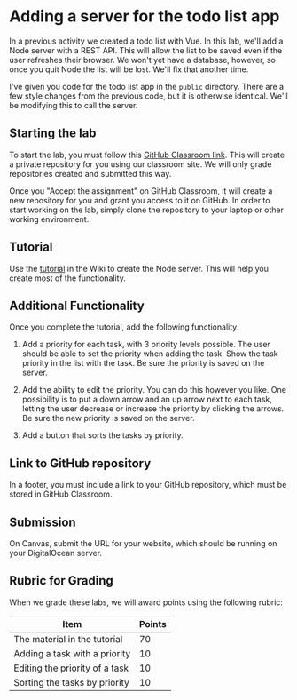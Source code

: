 # Adding a server for the todo list app

In a previous activity we created a todo list with Vue. In this lab, we'll add a Node server with a
REST API.  This will allow the list to be saved even if the user refreshes their browser. We won't
yet have a database, however, so once you quit Node the list will be lost. We'll fix that another
time.

I've given you code for the todo list app in the `public` directory. There are a few style
changes from the previous code, but it is otherwise identical. We'll be modifying this to
call the server.

## Starting the lab

To start the lab, you must follow this [GitHub Classroom
link](https://classroom.github.com/a/8RMunhwX). This will create a private repository for you using
our classroom site. We will only grade repositories created and submitted this way.

Once you "Accept the assignment" on GitHub Classroom, it will create a new repository for you and
grant you access to it on GitHub. In order to start working on the lab, simply clone the repository
to your laptop or other working environment.

## Tutorial

Use the [tutorial](https://github.com/BYU-CS260-Winter-2018/lab4/wiki)
in the Wiki to create the Node server. This will help you create most
of the functionality.

## Additional Functionality

Once you complete the tutorial, add the following functionality:

1. Add a priority for each task, with 3 priority levels possible. The
user should be able to set the priority when adding the task. Show the
task priority in the list with the task. Be sure the priority is saved
on the server.

1. Add the ability to edit the priority. You can do this however you
like. One possibility is to put a down arrow and an up arrow next to
each task, letting the user decrease or increase the priority by
clicking the arrows. Be sure the new priority is saved on the server.

1. Add a button that sorts the tasks by priority.

## Link to GitHub repository

In a footer, you must include a link to your GitHub repository, which must be
stored in GitHub Classroom.

## Submission

On Canvas, submit the URL for your website, which should be running on
your DigitalOcean server.

## Rubric for Grading

When we grade these labs, we will award points using the following
rubric:

Item                                  | Points
------------------------------------- | ---------
The material in the tutorial          | 70
Adding a task with a priority         | 10
Editing the priority of a task        | 10
Sorting the tasks by priority         | 10

